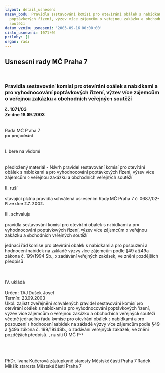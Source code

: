 ```yaml
---
layout: detail_usneseni
nazev_bodu: Pravidla sestavování komisí pro otevírání obálek s nabídkami a pro vyhodnocování
  poptávkových řízení, výzev více zájemcům o veřejnou zakázku a obchodních veřejných
  soutěží
datum_vzniku_usneseni: '2003-09-16 00:00:00'
cislo_usneseni: 1071/03
prilohy: []
organ: rada
---
```

<div id="ucUsn_pList" class="usn">
	<span><h2>Usnesení rady MČ Praha 7 </h2>
<br></span><div class="standBody">
<span><h3>Pravidla sestavování komisí pro otevírání obálek s nabídkami a pro vyhodnocování poptávkových řízení, výzev více zájemcům o veřejnou zakázku a obchodních veřejných soutěží</h3></span><div class="center">
		<strong>č. 1071/03</strong><br>
	</div>
<div class="center">
		<strong>Ze dne 16.09.2003</strong><br><br>
	</div>
<br>Rada MČ Praha 7<br>po projednání<br><br><br>I.	bere na vědomí<br><br> <br>předložený materiál - Návrh  pravidel sestavování komisí pro otevírání obálek s nabídkami a pro vyhodnocování poptávkových řízení, výzev více zájemcům o veřejnou zakázku a obchodních veřejných soutěží <br><br>II.	ruší <br><br>stávající platná pravidla schválená usnesením Rady MČ Praha 7 č. 0687/02-R ze dne 2.7. 2002.<br><br>III.	schvaluje <br><br>pravidla  sestavování komisí pro otevírání obálek s nabídkami a pro vyhodnocování poptávkových řízení, výzev více zájemcům o veřejnou zakázku a obchodních veřejných soutěží<br><br>jednací řád komise pro otevírání obálek s nabídkami a pro posouzení a hodnocení nabídek na základě výzvy více zájemcům podle §49 a §49a zákona č. 199/1994 Sb., o zadávání veřejných zakázek, ve znění pozdějších předpisů<br><br><br><br>IV.	ukládá <br><br>Určen:	TAJ Dušek Josef<br>Termín: 23.09.2003<br>Úkol:	zajistit zveřejnění schválených pravidel  sestavování komisí pro otevírání obálek s nabídkami a pro vyhodnocování poptávkových řízení, výzev více zájemcům o veřejnou zakázku a obchodních veřejných soutěží včetně jednacího řádu komise pro otevírání obálek s nabídkami a pro posouzení a hodnocení nabídek na základě výzvy více zájemcům podle §49 a §49a zákona č. 199/1994Sb., o zadávání veřejných zakázek, ve znění pozdějších předpisů. , na síti Ú MČ P-7<br> <br><br> <br>	<br>PhDr. Ivana Kučerová zástupkyně starosty Městské části Praha 7	 Radek Mikšík starosta Městské části Praha 7<br>	<br><br>
</div>
</div>